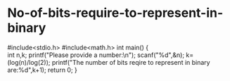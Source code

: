 # No-of-bits-require-to-represent-in-binary
#include<stdio.h>
#include<math.h>
int main()
{   
    int n,k;
    printf("Please provide a number:\n");
    scanf("%d",&n);
    k=(log(n)/log(2));
    printf("The number of bits reqire to represent in binary are:%d",k+1);
    return 0;
}
